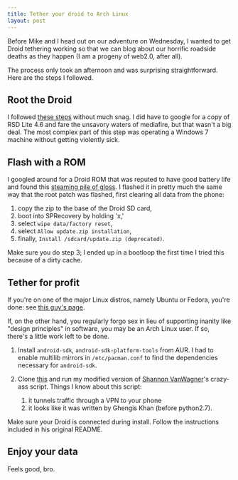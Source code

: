 ```yaml
---
title: Tether your droid to Arch Linux
layout: post
---
```


Before Mike and I head out on our adventure on Wednesday, I wanted to get Droid
tethering working so that we can blog about our horrific roadside deaths as
they happen (I am a progeny of web2.0, after all). 

The process only took an afternoon and was surprising straightforward. Here are
the steps I followed.

## Root the Droid

I followed [these
steps](http://www.droidforums.net/forum/droid-labs/74028-root-droid-1-regardless-os-version.html)
without much snag. I did have to google for a copy of RSD Lite 4.6
and fare the unsavory waters of mediafire, but that wasn't a big deal.
The most complex part of this step was operating a Windows 7 machine without
getting violently sick.

## Flash with a ROM

I googled around for a Droid ROM that was reputed to have good battery life and
found this [steaming pile of
gloss](http://www.droidforums.net/forum/android-roms/101662-rom-charity-smoked-glass-themed-version-11-froyo-2-2-1-frg83d.html).
I flashed it in pretty much the same way that the root patch was flashed, first
clearing all data from the phone:

1. copy the zip to the base of the Droid SD card,
2. boot into SPRecovery by holding 'x,'
3. select `wipe data/factory reset`,
4. select `Allow update.zip installation`,
5. finally, `Install /sdcard/update.zip (deprecated)`.

Make sure you do step 3; I ended up in a bootloop the first time I tried this
because of a dirty cache.

## Tether for profit

If you're on one of the major Linux distros, namely Ubuntu or Fedora,
you're done: see [this guy's
page](http://www.humans-enabled.com/2009/12/how-to-tether-your-verizon-droid-as.html).

If, on the other hand, you regularly forgo sex in lieu of supporting inanity like
"design principles" in software, you may be an Arch Linux user. If so, there's a
little work left to be done.

1. Install `android-sdk`, `android-sdk-platform-tools` from AUR.  I had to
   enable multilib mirrors in `/etc/pacman.conf` to find the dependencies necessary
   for `android-sdk`.

2. Clone [this](https://github.com/jamesob/droid-arch-tethering) and run 
my modified version of [Shannon
VanWagner](http://www.humans-enabled.com/2009/12/how-to-tether-your-verizon-droid-as.html)'s
crazy-ass script. Things I know about
this script: 

	1. it tunnels traffic through a VPN to your phone 
	2. it looks like it was written by Ghengis Khan (before python2.7).

 Make sure your Droid is connected during install. Follow the instructions
 included in his original README.

## Enjoy your data

Feels good, bro.

